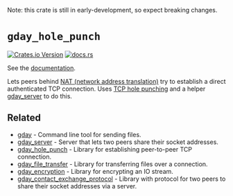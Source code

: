 Note: this crate is still in early-development, so expect breaking changes.

# `gday_hole_punch`
[![Crates.io Version](https://img.shields.io/crates/v/gday_hole_punch)](https://crates.io/crates/gday_hole_punch)
[![docs.rs](https://img.shields.io/docsrs/gday_hole_punch)](https://docs.rs/gday_hole_punch/)

See the [documentation](https://docs.rs/gday_hole_punch/).

Lets peers behind [NAT (network address translation)](https://en.wikipedia.org/wiki/Network_address_translation)
try to establish a direct authenticated TCP connection.
Uses [TCP hole punching](https://en.wikipedia.org/wiki/TCP_hole_punching)
and a helper [gday_server](https://crates.io/crates/gday_server) to do this.

## Related
- [gday](https://crates.io/crates/gday_server) - Command line tool for sending files.
- [gday_server](https://crates.io/crates/gday_server) - Server that lets two peers share their socket addresses.
- [gday_hole_punch](https://docs.rs/gday_hole_punch/) - Library for establishing peer-to-peer TCP connection.
- [gday_file_transfer](https://docs.rs/gday_file_transfer/) - Library for transferring files over a connection.
- [gday_encryption](https://docs.rs/gday_encryption/) - Library for encrypting an IO stream.
- [gday_contact_exchange_protocol](https://docs.rs/gday_contact_exchange_protocol/) - Library with protocol for two peers to share their socket addresses via a server.
